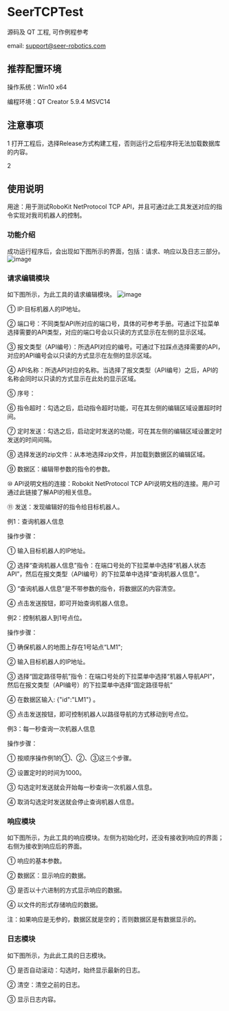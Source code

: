 SeerTCPTest
===

源码及 QT 工程, 可作例程参考

email: support@seer-robotics.com



## 推荐配置环境
操作系统：Win10 x64

编程环境：QT Creator 5.9.4 MSVC14

## 注意事项
1 打开工程后，选择Release方式构建工程，否则运行之后程序将无法加载数据库的内容。

2 


## 使用说明
用途：用于测试RoboKit NetProtocol TCP API，并且可通过此工具发送对应的指令实现对我司机器人的控制。


### 功能介绍
成功运行程序后，会出现如下图所示的界面，包括：请求、响应以及日志三部分。
![image](https://github.com/huchangquan/NavTools/blob/master/Preview/20190105.gif)

### 请求编辑模块
如下图所示，为此工具的请求编辑模块。
![image]()

① IP:目标机器人的IP地址。

② 端口号：不同类型API所对应的端口号，具体的可参考手册。可通过下拉菜单选择需要的API类型，对应的端口号会以只读的方式显示在左侧的显示区域。

③ 报文类型（API编号）：所选API对应的编号。可通过下拉踩点选择需要的API，对应的API编号会以只读的方式显示在左侧的显示区域。

④ API名称：所选API对应的名称。当选择了报文类型（API编号）之后，API的名称会同时以只读的方式显示在此处的显示区域。

⑤ 序号：

⑥ 指令超时：勾选之后，启动指令超时功能，可在其左侧的编辑区域设置超时时间。

⑦ 定时发送：勾选之后，启动定时发送的功能，可在其左侧的编辑区域设置定时发送的时间间隔。

⑧ 选择发送的zip文件：从本地选择zip文件，并加载到数据区的编辑区域。

⑨ 数据区：编辑带参数的指令的参数。

⑩ API说明文档的连接：Robokit NetProtocol TCP API说明文档的连接。用户可通过此链接了解API的相关信息。

⑪ 发送：发现编辑好的指令给目标机器人。


例1：查询机器人信息

操作步骤：

① 输入目标机器人的IP地址。

② 选择“查询机器人信息”指令：在端口号处的下拉菜单中选择“机器人状态API”，然后在报文类型（API编号）的下拉菜单中选择“查询机器人信息”。

③ “查询机器人信息”是不带参数的指令，将数据区的内容清空。

④ 点击发送按钮，即可开始查询机器人信息。

例2：控制机器人到1号点位。

操作步骤：

① 确保机器人的地图上存在1号站点“LM1";

② 输入目标机器人的IP地址。

③ 选择“固定路径导航”指令：在端口号处的下拉菜单中选择“机器人导航API”，然后在报文类型（API编号）的下拉菜单中选择“固定路径导航”

④ 在数据区输入: {"id":"LM1"} 。

⑤ 点击发送按钮，即可控制机器人以路径导航的方式移动到号点位。

例3：每一秒查询一次机器人信息

操作步骤：

① 按顺序操作例1的①、②、③这三个步骤。

② 设置定时的时间为1000。

③ 勾选定时发送就会开始每一秒查询一次机器人信息。

④ 取消勾选定时发送就会停止查询机器人信息。


### 响应模块
如下图所示，为此工具的响应模块。左侧为初始化时，还没有接收到响应的界面；右侧为接收到响应后的界面。

① 响应的基本参数。

② 数据区：显示响应的数据。

③ 是否以十六进制的方式显示响应的数据。

④ 以文件的形式存储响应的数据。

注：如果响应是无参的，数据区就是空的；否则数据区是有数据显示的。

### 日志模块
如下图所示，为此此工具的日志模块。

① 是否自动滚动：勾选时，始终显示最新的日志。

② 清空：清空之前的日志。

③ 显示日志内容。

